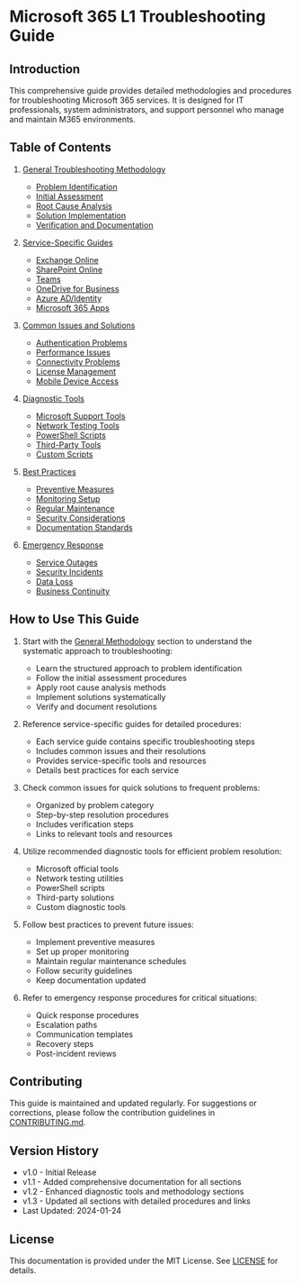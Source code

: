 # Microsoft 365 L1 Troubleshooting Guide

## Introduction
This comprehensive guide provides detailed methodologies and procedures for troubleshooting Microsoft 365 services. It is designed for IT professionals, system administrators, and support personnel who manage and maintain M365 environments.

## Table of Contents

1. [General Troubleshooting Methodology](./methodology/)
   - [Problem Identification](./methodology/problem_identification.md)
   - [Initial Assessment](./methodology/initial_assessment.md)
   - [Root Cause Analysis](./methodology/root_cause_analysis.md)
   - [Solution Implementation](./methodology/solution_implementation.md)
   - [Verification and Documentation](./methodology/verification.md)

2. [Service-Specific Guides](./services/)
   - [Exchange Online](./services/exchange_online.md)
   - [SharePoint Online](./services/sharepoint_online.md)
   - [Teams](./services/teams.md)
   - [OneDrive for Business](./services/onedrive.md)
   - [Azure AD/Identity](./services/azure_ad.md)
   - [Microsoft 365 Apps](./services/m365_apps.md)

3. [Common Issues and Solutions](./common_issues/)
   - [Authentication Problems](./common_issues/authentication.md)
   - [Performance Issues](./common_issues/performance.md)
   - [Connectivity Problems](./common_issues/connectivity.md)
   - [License Management](./common_issues/licensing.md)
   - [Mobile Device Access](./common_issues/mobile_access.md)

4. [Diagnostic Tools](./diagnostic_tools/)
   - [Microsoft Support Tools](./diagnostic_tools/microsoft_tools.md)
   - [Network Testing Tools](./diagnostic_tools/network_testing.md)
   - [PowerShell Scripts](./diagnostic_tools/powershell_scripts.md)
   - [Third-Party Tools](./diagnostic_tools/third_party_tools.md)
   - [Custom Scripts](./diagnostic_tools/custom_scripts.md)

5. [Best Practices](./best_practices/)
   - [Preventive Measures](./best_practices/preventive_measures.md)
   - [Monitoring Setup](./best_practices/monitoring_setup.md)
   - [Regular Maintenance](./best_practices/regular_maintenance.md)
   - [Security Considerations](./best_practices/security_considerations.md)
   - [Documentation Standards](./best_practices/documentation_standards.md)

6. [Emergency Response](./emergency_response/)
   - [Service Outages](./emergency_response/service_outages.md)
   - [Security Incidents](./emergency_response/security_incident.md)
   - [Data Loss](./emergency_response/data_recovery.md)
   - [Business Continuity](./emergency_response/business_continuity.md)

## How to Use This Guide

1. Start with the [General Methodology](./methodology/problem_identification.md) section to understand the systematic approach to troubleshooting:
   - Learn the structured approach to problem identification
   - Follow the initial assessment procedures
   - Apply root cause analysis methods
   - Implement solutions systematically
   - Verify and document resolutions

2. Reference service-specific guides for detailed procedures:
   - Each service guide contains specific troubleshooting steps
   - Includes common issues and their resolutions
   - Provides service-specific tools and resources
   - Details best practices for each service

3. Check common issues for quick solutions to frequent problems:
   - Organized by problem category
   - Step-by-step resolution procedures
   - Includes verification steps
   - Links to relevant tools and resources

4. Utilize recommended diagnostic tools for efficient problem resolution:
   - Microsoft official tools
   - Network testing utilities
   - PowerShell scripts
   - Third-party solutions
   - Custom diagnostic tools

5. Follow best practices to prevent future issues:
   - Implement preventive measures
   - Set up proper monitoring
   - Maintain regular maintenance schedules
   - Follow security guidelines
   - Keep documentation updated

6. Refer to emergency response procedures for critical situations:
   - Quick response procedures
   - Escalation paths
   - Communication templates
   - Recovery steps
   - Post-incident reviews

## Contributing
This guide is maintained and updated regularly. For suggestions or corrections, please follow the contribution guidelines in [CONTRIBUTING.md](./CONTRIBUTING.md).

## Version History
- v1.0 - Initial Release
- v1.1 - Added comprehensive documentation for all sections
- v1.2 - Enhanced diagnostic tools and methodology sections
- v1.3 - Updated all sections with detailed procedures and links
- Last Updated: 2024-01-24

## License
This documentation is provided under the MIT License. See [LICENSE](./LICENSE) for details.
